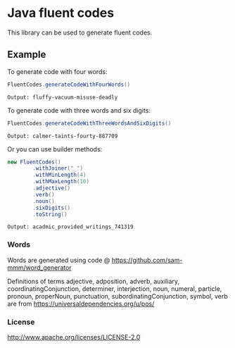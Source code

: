 # Java fluent codes

This library can be used to generate fluent codes.

## Example

To generate code with four words:

```java
FluentCodes.generateCodeWithFourWords()
```
```text
Output: fluffy-vacuum-misuse-deadly
```

To generate code with three words and six digits:

```java
FluentCodes.generateCodeWithThreeWordsAndSixDigits()
```
```text
Output: calmer-taints-fourty-887709
```
Or you can use builder methods:

```java
new FluentCodes()
        .withJoiner("_")
        .withMinLength(4)
        .withMaxLength(10)
        .adjective()
        .verb()
        .noun()
        .sixDigits()
        .toString()
```

```text
Output: acadmic_provided_writings_741319
```

### Words

Words are generated using code @ https://github.com/sam-mmm/word_generator

Definitions of terms adjective, adposition, adverb, auxiliary, coordinatingConjunction, determiner, interjection, noun,
numeral, particle, pronoun, properNoun, punctuation, subordinatingConjunction, symbol, verb
are from https://universaldependencies.org/u/pos/
### License

http://www.apache.org/licenses/LICENSE-2.0